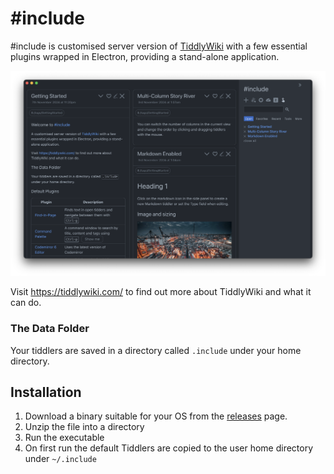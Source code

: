 # #include 

#include is customised server version of [TiddlyWiki](https://tiddlywiki.com) with a few essential plugins wrapped in Electron, providing a stand-alone application.

![Screenshot](https://raw.githubusercontent.com/ahanniga/include/refs/heads/main/resources/include-sshot.png)

Visit <https://tiddlywiki.com/> to find out more about TiddlyWiki and what it can do.

### The Data Folder

Your tiddlers are saved in a directory called `.include` under your home directory.

## Installation

1. Download a binary suitable for your OS from the [releases](https://github.com/ahanniga/include/releases) page.
2. Unzip the file into a directory
3. Run the executable
4. On first run the default Tiddlers are copied to the user home directory under `~/.include`

